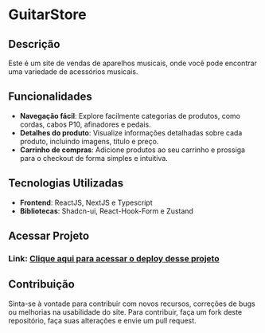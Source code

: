# GuitarStore
## Descrição
Este é um site de vendas de aparelhos musicais, onde você pode encontrar uma variedade de acessórios musicais.

## Funcionalidades
- **Navegação fácil**: Explore facilmente categorias de produtos, como cordas, cabos P10, afinadores e pedais.
- **Detalhes do produto**: Visualize informações detalhadas sobre cada produto, incluindo imagens, titulo e preço.
- **Carrinho de compras**: Adicione produtos ao seu carrinho e prossiga para o checkout de forma simples e intuitiva.

## Tecnologias Utilizadas
- **Frontend**: ReactJS, NextJS e Typescript
- **Bibliotecas**: Shadcn-ui, React-Hook-Form e Zustand

## Acessar Projeto

### Link: [Clique aqui para acessar o deploy desse projeto](https://guitar-store-web.vercel.app/)


## Contribuição
Sinta-se à vontade para contribuir com novos recursos, correções de bugs ou melhorias na usabilidade do site.
Para contribuir, faça um fork deste repositório, faça suas alterações e envie um pull request.


